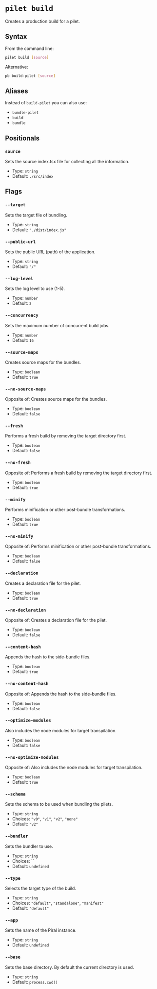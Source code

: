 # `pilet build`

Creates a production build for a pilet.

## Syntax

From the command line:

```sh
pilet build [source]
```

Alternative:

```sh
pb build-pilet [source]
```

## Aliases

Instead of `build-pilet` you can also use:

- `bundle-pilet`
- `build`
- `bundle`

## Positionals

### `source`

Sets the source index.tsx file for collecting all the information.


- Type: `string`
- Default: `./src/index`

## Flags

### `--target`

Sets the target file of bundling.


- Type: `string`
- Default: `"./dist/index.js"`

### `--public-url`

Sets the public URL (path) of the application.


- Type: `string`
- Default: `"/"`

### `--log-level`

Sets the log level to use (1-5).


- Type: `number`
- Default: `3`

### `--concurrency`

Sets the maximum number of concurrent build jobs.


- Type: `number`
- Default: `16`

### `--source-maps`

Creates source maps for the bundles.


- Type: `boolean`
- Default: `true`

### `--no-source-maps`

Opposite of:
Creates source maps for the bundles.


- Type: `boolean`
- Default: `false`

### `--fresh`

Performs a fresh build by removing the target directory first.


- Type: `boolean`
- Default: `false`

### `--no-fresh`

Opposite of:
Performs a fresh build by removing the target directory first.


- Type: `boolean`
- Default: `true`

### `--minify`

Performs minification or other post-bundle transformations.


- Type: `boolean`
- Default: `true`

### `--no-minify`

Opposite of:
Performs minification or other post-bundle transformations.


- Type: `boolean`
- Default: `false`

### `--declaration`

Creates a declaration file for the pilet.


- Type: `boolean`
- Default: `true`

### `--no-declaration`

Opposite of:
Creates a declaration file for the pilet.


- Type: `boolean`
- Default: `false`

### `--content-hash`

Appends the hash to the side-bundle files.


- Type: `boolean`
- Default: `true`

### `--no-content-hash`

Opposite of:
Appends the hash to the side-bundle files.


- Type: `boolean`
- Default: `false`

### `--optimize-modules`

Also includes the node modules for target transpilation.


- Type: `boolean`
- Default: `false`

### `--no-optimize-modules`

Opposite of:
Also includes the node modules for target transpilation.


- Type: `boolean`
- Default: `true`

### `--schema`

Sets the schema to be used when bundling the pilets.


- Type: `string`
- Choices: `"v0"`, `"v1"`, `"v2"`, `"none"`
- Default: `"v2"`

### `--bundler`

Sets the bundler to use.


- Type: `string`
- Choices: ``
- Default: `undefined`

### `--type`

Selects the target type of the build.


- Type: `string`
- Choices: `"default"`, `"standalone"`, `"manifest"`
- Default: `"default"`

### `--app`

Sets the name of the Piral instance.


- Type: `string`
- Default: `undefined`

### `--base`

Sets the base directory. By default the current directory is used.


- Type: `string`
- Default: `process.cwd()`
